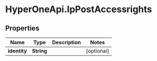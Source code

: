 # HyperOneApi.IpPostAccessrights

## Properties
Name | Type | Description | Notes
------------ | ------------- | ------------- | -------------
**identity** | **String** |  | [optional] 



